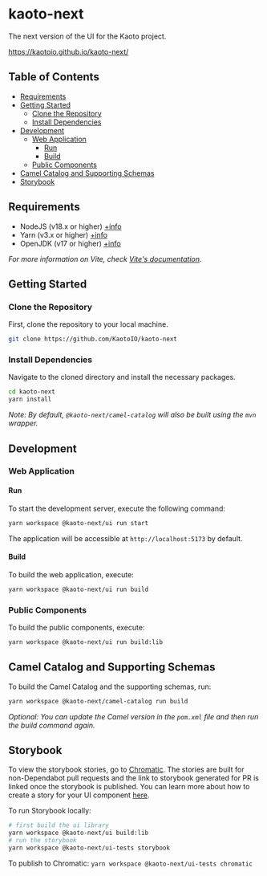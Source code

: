 # kaoto-next
The next version of the UI for the Kaoto project.

https://kaotoio.github.io/kaoto-next/

## Table of Contents
- [Requirements](#requirements)
- [Getting Started](#getting-started)
  - [Clone the Repository](#clone-the-repository)
  - [Install Dependencies](#install-dependencies)
- [Development](#development)
  - [Web Application](#web-application)
    - [Run](#run)
    - [Build](#build)
  - [Public Components](#public-components)
- [Camel Catalog and Supporting Schemas](#camel-catalog-and-supporting-schemas)
- [Storybook](#storybook)

## Requirements
- NodeJS (v18.x or higher) [+info](https://nodejs.org/en)
- Yarn (v3.x or higher) [+info](https://yarnpkg.com/getting-started/install)
- OpenJDK (v17 or higher) [+info](https://developers.redhat.com/products/openjdk/download)

_For more information on Vite, check [Vite's documentation](https://vitejs.dev/config/)._

## Getting Started
### Clone the Repository
First, clone the repository to your local machine.

```sh
git clone https://github.com/KaotoIO/kaoto-next
```
### Install Dependencies

Navigate to the cloned directory and install the necessary packages.

```sh
cd kaoto-next
yarn install
```
_Note: By default, `@kaoto-next/camel-catalog` will also be built using the `mvn` wrapper._

## Development
### Web Application
#### Run
To start the development server, execute the following command:
```sh
yarn workspace @kaoto-next/ui run start
```
The application will be accessible at `http://localhost:5173` by default.

#### Build
To build the web application, execute:
```sh
yarn workspace @kaoto-next/ui run build
```

### Public Components
To build the public components, execute:
```sh
yarn workspace @kaoto-next/ui run build:lib
```

## Camel Catalog and Supporting Schemas
To build the Camel Catalog and the supporting schemas, run:
```sh
yarn workspace @kaoto-next/camel-catalog run build
```
_Optional: You can update the Camel version in the `pom.xml` file and then run the build command again._

## Storybook

To view the storybook stories, go to [Chromatic](https://main--64ef22df8bb709ffa98c7a47.chromatic.com/). The stories are built for non-Dependabot pull requests and the link to storybook generated for PR is linked once the storybook is published. You can learn more about how to create a story for your UI component [here](https://storybook.js.org/docs/react/writing-stories/introduction).

To run Storybook locally:
``` bash
# first build the ui library
yarn workspace @kaoto-next/ui build:lib
# run the storybook 
yarn workspace @kaoto-next/ui-tests storybook
```
To publish to Chromatic: `yarn workspace @kaoto-next/ui-tests chromatic`
